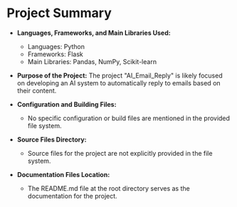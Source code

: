 # Project Summary

- **Languages, Frameworks, and Main Libraries Used:**
  - Languages: Python
  - Frameworks: Flask
  - Main Libraries: Pandas, NumPy, Scikit-learn

- **Purpose of the Project:**
  The project "AI_Email_Reply" is likely focused on developing an AI system to automatically reply to emails based on their content.

- **Configuration and Building Files:**
  - No specific configuration or build files are mentioned in the provided file system.

- **Source Files Directory:**
  - Source files for the project are not explicitly provided in the file system.

- **Documentation Files Location:**
  - The README.md file at the root directory serves as the documentation for the project.